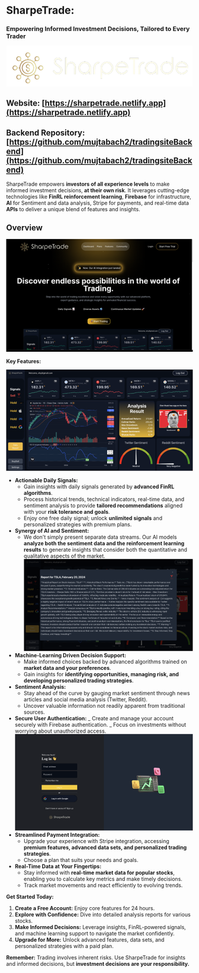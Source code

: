 # SharpeTrade:

### Empowering Informed Investment Decisions, Tailored to Every Trader

![logo](./src/images/logo.png)

## Website: [https://sharpetrade.netlify.app](https://sharpetrade.netlify.app)

## Backend Repository: [https://github.com/mujtabach2/tradingsiteBackend](https://github.com/mujtabach2/tradingsiteBackend)

SharpeTrade empowers **investors of all experience levels** to make informed investment decisions, **at their own risk**. It leverages cutting-edge technologies like **FinRL reinforcement learning**, **Firebase** for infrastructure, **AI** for Sentiment and data analysis, Stripe for payments, and real-time data **APIs** to deliver a unique blend of features and insights.

## Overview

![alt text](src/images/homepafe.png)

**Key Features:**

![src](src/images/dashboardPic.png)

- **Actionable Daily Signals:**
  - Gain insights with daily signals generated by **advanced FinRL algorithms**.
  - Process historical trends, technical indicators, real-time data, and sentiment analysis to provide **tailored recommendations** aligned with your **risk tolerance and goals**.
  - Enjoy one free daily signal; unlock **unlimited signals** and personalized strategies with premium plans.
- **Synergy of AI and Sentiment:**
  - We don't simply present separate data streams. Our AI models **analyze both the sentiment data and the reinforcement learning results** to generate insights that consider both the quantitative and qualitative aspects of the market.
    ![src](src/images/report.png)
- **Machine-Learning Driven Decision Support:**
  - Make informed choices backed by advanced algorithms trained on **market data and your preferences**.
  - Gain insights for **identifying opportunities, managing risk, and developing personalized trading strategies**.
- **Sentiment Analysis:**
  - Stay ahead of the curve by gauging market sentiment through news articles and social media analysis (Twitter, Reddit).
  - Uncover valuable information not readily apparent from traditional sources.
- **Secure User Authentication:**
  _ Create and manage your account securely with Firebase authentication.
  _ Focus on investments without worrying about unauthorized access.
  ![src](src/images/login.png)
- **Streamlined Payment Integration:**
  - Upgrade your experience with Stripe integration, accessing **premium features, advanced data sets, and personalized trading strategies**.
  - Choose a plan that suits your needs and goals.
- **Real-Time Data at Your Fingertips:**
  - Stay informed with **real-time market data for popular stocks**, enabling you to calculate key metrics and make timely decisions.
  - Track market movements and react efficiently to evolving trends.

**Get Started Today:**

1. **Create a Free Account:** Enjoy core features for 24 hours.
2. **Explore with Confidence:** Dive into detailed analysis reports for various stocks.
3. **Make Informed Decisions:** Leverage insights, FinRL-powered signals, and machine learning support to navigate the market confidently.
4. **Upgrade for More:** Unlock advanced features, data sets, and personalized strategies with a paid plan.

**Remember:** Trading involves inherent risks. Use SharpeTrade for insights and informed decisions, but **investment decisions are your responsibility.**
